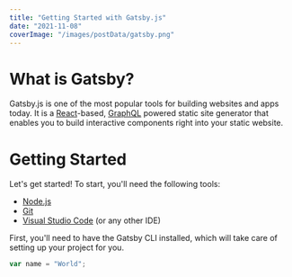 ```yaml
---
title: "Getting Started with Gatsby.js"
date: "2021-11-08"
coverImage: "/images/postData/gatsby.png"
---
```


# What is Gatsby?
Gatsby.js is one of the most popular tools for building websites and apps today. It is a [React](https://reactjs.org/)-based, [GraphQL](https://graphql.org/) powered static site generator that enables you to build interactive components right into your static website. 

# Getting Started
Let's get started! To start, you'll need the following tools:
- [Node.js](https://nodejs.dev/)
- [Git](https://www.atlassian.com/git/tutorials/install-git)
- [Visual Studio Code](https://code.visualstudio.com/) (or any other IDE)

First, you'll need to have the Gatsby CLI installed, which will take care of setting up your project for you. 

``` js
var name = "World";
```